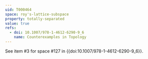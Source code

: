 ```yaml
---
uid: T000464
space: roy's-lattice-subspace
property: totally-separated
value: true
refs:
  - doi: 10.1007/978-1-4612-6290-9_6
    name: Counterexamples in Topology
---
```

See item #3 for space #127 in {{doi:10.1007/978-1-4612-6290-9_6}}.
